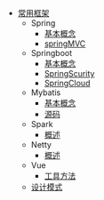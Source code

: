 * [常用框架](/doc/frame/)
    * Spring
        * [基本概念](/doc/frame/spring/spring.md)
        * [springMVC](/doc/frame/spring/springMVC.md)
    * Springboot
        * [基本概念](/doc/frame/springboot/springboot.md)
        * [SpringScurity](/doc/frame/springboot/springsecurity.md)
        * [SpringCloud](/doc/frame/springboot/springcloud.md)
    * Mybatis
        * [基本概念](/doc/frame/mybatis/mybatis.md)
        * [源码](/doc/frame/mybatis/sourceCode.md)
    * Spark
        * [概述](/doc/frame/spark/spark.md)
    * Netty
        * [概述](/doc/frame/netty/netty.md)
    * Vue
        * [工具方法](/doc/frame/vue/vue.md)
    * [设计模式](/doc/frame/design/DesignPattern.md)